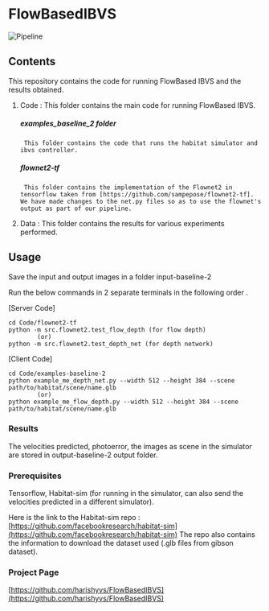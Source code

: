 # FlowBasedIBVS
![Pipeline](https://i.imgur.com/8VOqFsb.png)
## Contents 

This repository contains the code for running FlowBased IBVS and the results obtained.

1. Code : This folder contains the main code for running FlowBased IBVS.

	##### examples_baseline_2 folder
		This folder contains the code that runs the habitat simulator and ibvs controller.

	##### flownet2-tf
		This folder contains the implementation of the Flownet2 in tensorflow taken from [https://github.com/sampepose/flownet2-tf]. We have made changes to the net.py files so as to use the flownet's output as part of our pipeline.

2. Data : This folder contains the results for various experiments performed. 

## Usage

Save the input and output images in a folder input-baseline-2

Run the below commands in 2 separate terminals in the following order .

[Server Code]
```
cd Code/flownet2-tf
python -m src.flownet2.test_flow_depth (for flow depth)
		(or)
python -m src.flownet2.test_depth_net (for depth network)
```

[Client Code]
```
cd Code/examples-baseline-2
python example_me_depth_net.py --width 512 --height 384 --scene path/to/habitat/scene/name.glb 
		(or)
python example_me_flow_depth.py --width 512 --height 384 --scene path/to/habitat/scene/name.glb
```

### Results

The velocities predicted, photoerror, the images as scene in the simulator are stored in output-baseline-2 output folder.

### Prerequisites

Tensorflow,
Habitat-sim (for running in the simulator, can also send the velocities predicted in a different simulator).

Here is the link to the Habitat-sim repo :
[https://github.com/facebookresearch/habitat-sim](https://github.com/facebookresearch/habitat-sim)
The repo also contains the information to download the dataset used (.glb files from gibson dataset).

### Project Page
[https://github.com/harishyvs/FlowBasedIBVS](https://github.com/harishyvs/FlowBasedIBVS)
